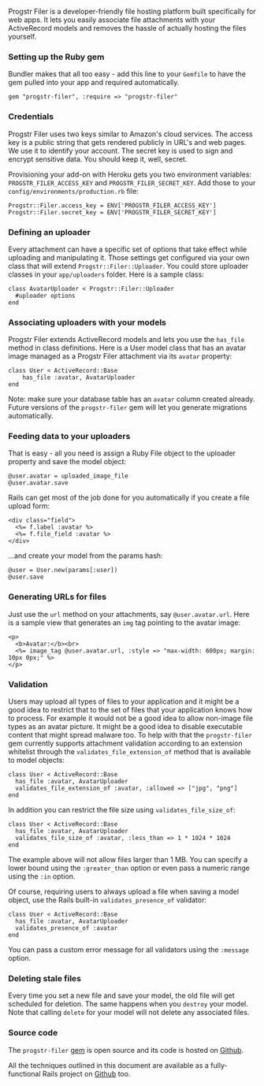 Progstr Filer is a developer-friendly file hosting platform built specifically for web apps. It lets you easily associate file attachments with your ActiveRecord models and removes the hassle of actually hosting the files yourself.

### Setting up the Ruby gem

Bundler makes that all too easy - add this line to your `Gemfile` to have the gem pulled into your app and required automatically.


    gem "progstr-filer", :require => "progstr-filer"


### Credentials

Progstr Filer uses two keys similar to Amazon's cloud services. The access key is a public string that gets rendered publicly in URL's and web pages. We use it to identify your account. The secret key is used to sign and encrypt sensitive data. You should keep it, well, secret.

Provisioning your add-on with Heroku gets you two environment variables: `PROGSTR_FILER_ACCESS_KEY` and `PROGSTR_FILER_SECRET_KEY`. Add those to your `config/environments/production.rb` file:

    Progstr::Filer.access_key = ENV['PROGSTR_FILER_ACCESS_KEY']
    Progstr::Filer.secret_key = ENV['PROGSTR_FILER_SECRET_KEY']
 

### Defining an uploader

Every attachment can have a specific set of options that take effect while uploading and manipulating it. Those settings get configured via your own class that will extend `Progstr::Filer::Uploader`. You could store uploader classes in your `app/uploaders` folder. Here is a sample class:

    class AvatarUploader < Progstr::Filer::Uploader
      #uploader options
    end


### Associating uploaders with your models

Progstr Filer extends ActiveRecord models and lets you use the `has_file` method in class definitions. Here is a User model class that has an avatar image managed as a Progstr Filer attachment via its `avatar` property:

    class User < ActiveRecord::Base
        has_file :avatar, AvatarUploader
    end


Note: make sure your database table has an `avatar` column created already. Future versions of the `progstr-filer` gem will let you generate migrations automatically.

### Feeding data to your uploaders

That is easy - all you need is assign a Ruby File object to the uploader property and save the model object:

    @user.avatar = uploaded_image_file
    @user.avatar.save 


Rails can get most of the job done for you automatically if you create a file upload form:

    <div class="field">
      <%= f.label :avatar %>
      <%= f.file_field :avatar %>
    </div>


...and create your model from the params hash:

    @user = User.new(params[:user])
    @user.save


### Generating URLs for files

Just use the `url` method on your attachments, say `@user.avatar.url`. Here is a sample view that generates an `img` tag pointing to the avatar image:

    <p>
      <b>Avatar:</b><br>
      <%= image_tag @user.avatar.url, :style => "max-width: 600px; margin: 10px 0px;" %>
    </p>

### Validation

Users may upload all types of files to your application and it might be a good idea to restrict that to the set of files that your application knows how to process. For example it would not be a good idea to allow non-image file types as an avatar picture. It might be a good idea to disable executable content that might spread malware too. To help with that the `progstr-filer` gem currently supports attachment validation according to an extension whitelist through the `validates_file_extension_of` method that is available to model objects:

    class User < ActiveRecord::Base
      has_file :avatar, AvatarUploader
      validates_file_extension_of :avatar, :allowed => ["jpg", "png"]
    end

In addition you can restrict the file size using `validates_file_size_of`:

    class User < ActiveRecord::Base
      has_file :avatar, AvatarUploader
      validates_file_size_of :avatar, :less_than => 1 * 1024 * 1024
    end

The example above will not allow files larger than 1 MB. You can specify a lower bound using the `:greater_than` option or even pass a numeric range using the `:in` option.

Of course, requiring users to always upload a file when saving a model object, use the Rails built-in `validates_presence_of` validator:

    class User < ActiveRecord::Base
      has_file :avatar, AvatarUploader
      validates_presence_of :avatar
    end

You can pass a custom error message for all validators using the `:message` option.

### Deleting stale files

Every time you set a new file and save your model, the old file will get scheduled for deletion. The same happens when you `destroy` your model. Note that calling `delete` for your model will not delete any associated files.

### Source code

The `progstr-filer` [gem](https://rubygems.org/gems/progstr-filer) is open source and its code is hosted on [Github](https://github.com/progstr/progstr-filer-gem).

All the techniques outlined in this document are available as a fully-functional Rails project on [Github](https://github.com/progstr/progstr-filer-demo) too.
